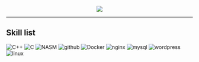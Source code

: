 <p align="center">
  <a href="https://profile.intra.42.fr/users/melisha">
    <img src="https://badge42.herokuapp.com/api/stats/melisha?darkmode=true"/>
  </a>
</p>

<hr>

## Skill list
![C++](https://img.shields.io/badge/-C%2b%2b-090909?style=flat-square&logo=C%2b%2b&logoColor=ccf5ff)
![C](https://img.shields.io/badge/-C-090909?style=flat-square&logo=C&logoColor=ccf5ff)
![NASM](https://img.shields.io/badge/-NASM-090909?style=flat-square&logo=NASM&logoColor=ccf5ff)
![github](https://img.shields.io/badge/-github-090909?style=flat-square&logo=github&logoColor=ccf5ff)
![Docker](https://img.shields.io/badge/-Docker-090909?style=flat-square&logo=docker&logoColor=ccf5ff)
![nginx](https://img.shields.io/badge/-nginx-090909?style=flat-square&logo=nginx&logoColor=ccf5ff)
![mysql](https://img.shields.io/badge/-mysql-090909?style=flat-square&logo=mysql&logoColor=ccf5ff)
![wordpress](https://img.shields.io/badge/-wordpress-090909?style=flat-square&logo=wordpress&logoColor=ccf5ff)
![linux](https://img.shields.io/badge/-linux-090909?style=flat-square&logo=linux)